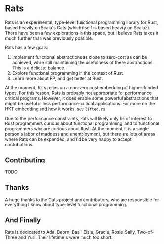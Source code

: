 # Rats

Rats is an experimental, type-level functional programming library for Rust,
based heavily on Scala's Cats (which itself is based heavily on Scalaz). There have been a few explorations in this space,
but I believe Rats takes it much further than was previously possible.

Rats has a few goals: 

1. Implement functional abstractions as close to zero-cost as can be achieved, while still maintaining the usefulness 
of these abstractions. This is a delicate balance.
2. Explore functional programming in the context of Rust. 
3. Learn more about FP, and get better at Rust.

At the moment, Rats relies on a non-zero cost embedding of higher-kinded types. For this reason, Rats is probably not 
appropriate for performance critical programs. However, it does enable some powerful abstractions that might be useful
in less performance-critical applications. For more on the HKT embedding and how it works, see `lifted.rs`.

Due to the performance constraints, Rats will likely only be of interest to Rust programmers curious about functional 
programming, and to functional programmers who are curious about Rust. At the moment, it is a single person's labor of 
madness and unemployment, but there are lots of areas where Rats can be expanded, and I'd be very happy to accept 
contributions. 


## Contributing

TODO

## Thanks

A huge thanks to the Cats project and contributors, who are responsible for everything I know about type-level
functional programming. 

## And Finally

Rats is dedicated to Ada, Beorn, Basil, Elsie, Gracie, Rosie, Sally, Two-of-Three and Yuri. Their lifetime's were 
much too short.

